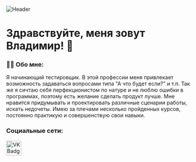 ![Header](https://www.kv.by/sites/default/files/pictures/mainimage/2019/11/what_does_qa_stand_for.png)



# Здравствуйте, меня зовут Владимир! 👋

### :man_technologist: Обо мне:

Я начинающий тестировщик. В этой профессии меня привлекает возможность задаваться вопросами типа "А что будет если?" и т.п. Так же я сичтаю себя перфекционистом по натуре  и не люблю ошибки в программах, поэтому есть желание сделать продукт лучше. Мне нравится придумывать и проектировать различные сценарии работы, искать недочеты. Имею за плечами несколько пройденных курсов, постоянно практикую и совершенствую свои навыки. 



### Социальные сети:

  <div id="badges">
    <a href="https://vk.com/id35420421" target="_blank">
      <img src="https://cdn-icons-png.flaticon.com/512/145/145813.png" width="40" height="40" alt="VK Badge"/>
    </a>

<!--
**VladimirB17/VladimirB17** is a ✨ _special_ ✨ repository because its `README.md` (this file) appears on your GitHub profile.

Here are some ideas to get you started:

- 🔭 I’m currently working on ...
- 🌱 I’m currently learning ...
- 👯 I’m looking to collaborate on ...
- 🤔 I’m looking for help with ...
- 💬 Ask me about ...
- 📫 How to reach me: ...
- 😄 Pronouns: ...
- ⚡ Fun fact: ...
-->
